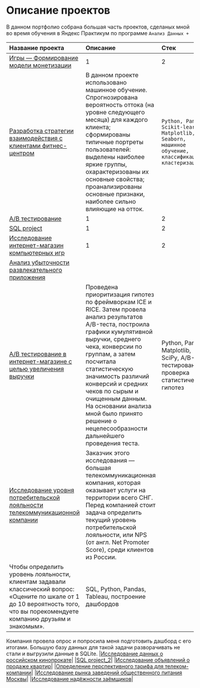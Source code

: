 # Описание проектов

В данном портфолио собрана большая часть проектов, сделаных мной во время обучения в Яндекс Практикум по программе `Анализ Данных +`

| Название проекта |Описание|Стек|
|:-----------|:----------------------------|:------|
|[Игры — Формирование модели монетизации](https://github.com/KateZaikova/Portfolio/tree/main/Game%20monetization%20model)|1|2|
|[Разработка стратегии взаимодействия с клиентами фитнес-центром](https://github.com/KateZaikova/Portfolio/tree/main/Fitness%20Center%20(machine%20learning)) | В данном проекте использовано машинное обучение. Спрогнозирована вероятность оттока (на уровне следующего месяца) для каждого клиента; сформированы типичные портреты пользователей: выделены наиболее яркие группы, охарактеризованы их основные свойства; проанализированы основные признаки, наиболее сильно влияющие на отток. |`Python, Pandas, Scikit-learn, Matplotlib, Seaborn, машинное обучение, классификация, кластеризация` |
|[A/B тестирование](https://github.com/KateZaikova/Portfolio/tree/main/A_B_test_1)|1|2|
|[SQL project](https://github.com/KateZaikova/Portfolio/tree/main/SQL_project)|1|2|
|[Исследование интернет-магазин компьютерных игр](https://github.com/KateZaikova/Portfolio/tree/main/Online%20computer%20games%20store)|1|2|
|[Анализ убыточности развлекательного приложения](https://github.com/KateZaikova/Portfolio/tree/main/Analysis%20of%20business%20indicators)|
|[A/B тестирование в интернет-магазине с целью увеличения выручки](https://github.com/KateZaikova/Portfolio/tree/main/A_B_test_2)|Проведена приоритизация гипотез по фреймворкам ICE и RICE. Затем провела анализ результатов A/B-теста, построила графики кумулятивной выручки, среднего чека, конверсии по группам, а затем посчитала статистическую значимость различий конверсий и средних чеков по сырым и очищенным данным. На основании анализа мной было принято решение о нецелесообразности дальнейшего проведения теста.|Python, Pandas, Matplotlib, SciPy, A/B-тестирование, проверка статистических гипотез|
|[Исследование уровня потребительской лояльности телекоммуникационной компании](https://github.com/KateZaikova/Portfolio/tree/main/Consumer%20Loyalty%20Research)|Заказчик этого исследования — большая телекоммуникационная компания, которая оказывает услуги на территории всего СНГ. Перед компанией стоит задача определить текущий уровень потребительской лояльности, или NPS (от англ. Net Promoter Score), среди клиентов из России.
Чтобы определить уровень лояльности, клиентам задавали классический вопрос: «Оцените по шкале от 1 до 10 вероятность того, что вы порекомендуете компанию друзьям и знакомым».|SQL, Python, Pandas, Tableau, построение дашбордов |
Компания провела опрос и попросила меня подготовить дашборд с его итогами. Большую базу данных для такой задачи разворачивать не стали и выгрузили данные в SQLite.
|[Исследование данных о российском кинопрокате](https://github.com/KateZaikova/Portfolio/tree/main/Film%20Distribution%20Research)|
|[SQL project_2](https://github.com/KateZaikova/Portfolio/tree/main/SQL_project_2)|
|[Исследование объявлений о продаже квартир](https://github.com/KateZaikova/Portfolio/tree/main/Apartments%20for%20sale%20in%20St.%20Petersburg)|
|[Определение перспективного тарифа для телеком-компании](https://github.com/KateZaikova/Portfolio/tree/main/Determining%20a%20favorable%20tariff)|
|[Исследование рынка заведений общественного питания Москвы](https://github.com/KateZaikova/Portfolio/tree/main/Cafe)|
|[Исследование надёжности заёмщиков](https://github.com/KateZaikova/Portfolio/tree/main/Bank)|
